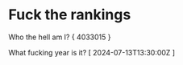 # Fuck the rankings

Who the hell am I?
{ 4033015 }

What fucking year is it?
[ 2024-07-13T13:30:00Z ]
